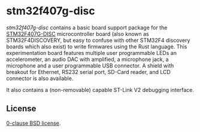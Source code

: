 stm32f407g-disc
===============

_stm32f407g-disc_ contains a basic board support package for the
[STM32F407G-DISC][] microcontroller board (also known as STM32F4DISCOVERY, but
easy to confuse with other STM32F4 discovery boards which also exist) to write
firmwares using the Rust language. This experimentation board features multiple
user programmable LEDs an accelerometer, an audio DAC with amplified, a
microphone jack, a microphone and a user programmable USB connector. A shield
with breakout for Ethernet, RS232 serial port, SD-Card reader, and LCD
connector is also available.

It also contains a (non-removable) capable ST-Link V2 debugging interface.

[STM32F407G-DISC]: https://www.st.com/en/evaluation-tools/stm32f4discovery.html

License
-------

[0-clause BSD license](LICENSE-0BSD.txt).
